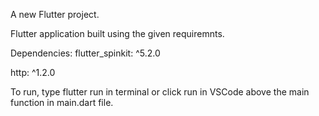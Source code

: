 A new Flutter project.


Flutter application built using the given requiremnts.


Dependencies:
flutter_spinkit: ^5.2.0


http: ^1.2.0

To run, type flutter run in terminal or click run in VSCode above the main function in main.dart file.
